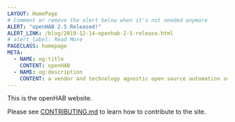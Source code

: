 ```yaml
---
LAYOUT: HomePage
# Comment or remove the alert below when it's not needed anymore
ALERT: "openHAB 2.5 Released!"
ALERT_LINK: /blog/2019-12-14-openhab-2-5-release.html
# alert_label: Read More
PAGECLASS: homepage
META:
  - NAME: og:title
    CONTENT: openHAB
  - NAME: og:description
    CONTENT: a vendor and technology agnostic open source automation software for your home
---
```


This is the openHAB website.

Please see [CONTRIBUTING.md](CONTRIBUTING.md) to learn how to contribute to the site.
